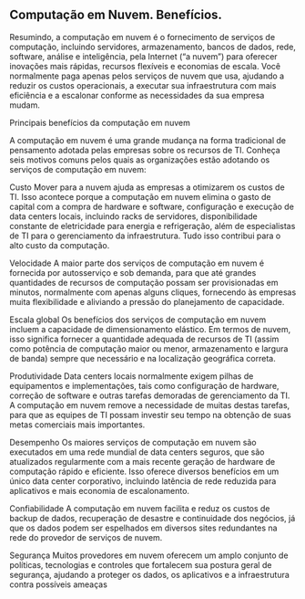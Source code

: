 ## Computação em Nuvem. Benefícios.

Resumindo, a computação em nuvem é o 
fornecimento de serviços de computação,
incluindo servidores, armazenamento,
bancos de dados, rede, software,
análise e inteligência, pela Internet
(“a nuvem”) para oferecer inovações mais 
rápidas, recursos flexíveis e economias de 
escala. Você normalmente paga apenas 
pelos serviços de nuvem que usa, 
ajudando a reduzir os custos operacionais, 
a executar sua infraestrutura com mais
eficiência e a escalonar conforme as
necessidades da sua empresa mudam.

Principais benefícios da computação em nuvem

A computação em nuvem é uma grande mudança
na forma tradicional de pensamento adotada 
pelas empresas sobre os recursos de TI.
Conheça seis motivos comuns pelos quais 
as organizações estão adotando os serviços 
de computação em nuvem:


Custo
Mover para a nuvem ajuda as empresas a 
otimizarem os custos de TI. 
Isso acontece porque a computação em 
nuvem elimina o gasto de capital com a 
compra de hardware e software, 
configuração e execução de data 
centers locais, incluindo racks de 
servidores, disponibilidade constante 
de eletricidade para energia e refrigeração,
além de especialistas de TI para o
gerenciamento da infraestrutura.
Tudo isso contribui para o alto custo da 
computação.


Velocidade
A maior parte dos serviços de computação em 
nuvem é fornecida por autosserviço e sob 
demanda, para que até grandes quantidades
de recursos de computação possam ser
provisionadas em minutos, normalmente com
apenas alguns cliques, fornecendo às 
empresas muita flexibilidade e 
aliviando a pressão do planejamento de 
capacidade.


Escala global
Os benefícios dos serviços de computação
em nuvem incluem a capacidade de 
dimensionamento elástico. 
Em termos de nuvem, isso significa
fornecer a quantidade adequada de recursos 
de TI (assim como potência de computação 
maior ou menor, armazenamento e largura 
de banda) sempre que necessário e na 
localização geográfica correta.


Produtividade
Data centers locais normalmente exigem 
pilhas de equipamentos e implementações, 
tais como configuração de hardware, 
correção de software e outras tarefas 
demoradas de gerenciamento da TI.
A computação em nuvem remove a necessidade
de muitas destas tarefas, para que as 
equipes de TI possam investir seu tempo 
na obtenção de suas metas comerciais mais 
importantes.


Desempenho
Os maiores serviços de computação em 
nuvem são executados em uma rede mundial
de data centers seguros, que são atualizados 
regularmente com a mais recente geração de 
hardware de computação rápido e eficiente. 
Isso oferece diversos benefícios em um 
único data center corporativo, incluindo 
latência de rede reduzida para aplicativos 
e mais economia de escalonamento.


Confiabilidade
A computação em nuvem facilita e reduz os
custos de backup de dados, recuperação de 
desastre e continuidade dos negócios, 
já que os dados podem ser espelhados
em diversos sites redundantes na rede do 
provedor de serviços de nuvem.


Segurança
Muitos provedores em nuvem oferecem um 
amplo conjunto de políticas, tecnologias e 
controles que fortalecem sua postura geral 
de segurança, ajudando a proteger os dados, 
os aplicativos e a infraestrutura contra
possíveis ameaças
  
